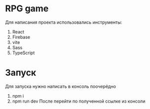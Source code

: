 # RPG game

Для написания проекта использовались инструменты:
1. React
2. Firebase
3. vite
4. Sass
5. TypeScript

# Запуск
Для запуска нужно написать в консоль поочерёдно
1. npm i
2. npm run dev
После перейти по полученной ссылке из консоли